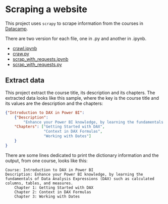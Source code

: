 # Scraping a website

This project uses `scrapy` to scrape information from the courses in [Datacamp](https://www.datacamp.com/courses-all).

There are two version for each file, one in .py and another in .ipynb.

- [crawl.ipynb](/datacamp_courses/crawl.ipynb)
- [craw.py](/datacamp_courses/crawl.py)
- [scrap_with_requests.ipynb](/datacamp_courses/scrap_with_requests.ipynb)
- [scrap_with_requests.py](/datacamp_courses/scrap_with_requests.py)

## Extract data

This project extract the course title, its description and its chapters. The extracted data looks like this sample, where the key is the course title and its values are the description and the chapters:

```json
{"Introduction to DAX in Power BI": 
    {"Description": 
        "Enhance your Power BI knowledge, by learning the fundamentals of Data Analysis Expressions (DAX) such as calculated columns, tables, and measures.",
    "Chapters": ["Getting Started with DAX",
                 "Context in DAX Formulas",
                 "Working with Dates"]
    }
}
```

There are some lines dedicated to print the dictionary information and the output, from one course, looks like this: 

```
Course: Introduction to DAX in Power BI
Description: Enhance your Power BI knowledge, by learning the fundamentals of Data Analysis Expressions (DAX) such as calculated columns, tables, and measures.
    Chapter 1: Getting Started with DAX
    Chapter 2: Context in DAX Formulas
    Chapter 3: Working with Dates
```
